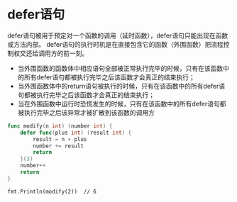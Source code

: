 # defer语句

defer语句被用于预定对一个函数的调用（延时函数），defer语句只能出现在函数或方法内部。
defer语句的执行时机是在直接包含它的函数（外围函数）把流程控制权交还给调用方的前一刻。

* 当外围函数的函数体中相应语句全部被正常执行完毕的时候，只有在该函数中的所有defer语句都被执行完毕之后该函数才会真正的结束执行；
* 当外围函数体中的return语句被执行的时候，只有在该函数中的所有defer语句都被执行完毕之后该函数才会真正的结束执行；
* 当在外围函数中运行时恐慌发生的时候，只有在该函数中的所有defer语句都被执行完毕之后该异常才被扩散到该函数的调用方

```go
func modify(n int) (number int) {
	defer func(plus int) (result int) {
		result = n + plus
		number += result
		return
	}(3)
	number++
	return
}
```
```
fmt.Println(modify(2))	// 6
```